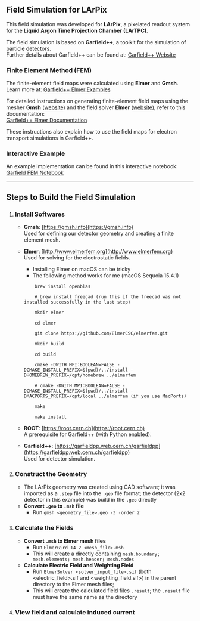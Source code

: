 ## Field Simulation for LArPix

This field simulation was developed for **LArPix**, a pixelated readout system for the **Liquid Argon Time Projection Chamber (LArTPC)**.

The field simulation is based on **Garfield++**, a toolkit for the simulation of particle detectors.  
Further details about Garfield++ can be found at: [Garfield++ Website](https://garfieldpp.web.cern.ch/garfieldpp/)

### **Finite Element Method (FEM)**

The finite-element field maps were calculated using **Elmer** and **Gmsh**.  
Learn more at: [Garfield++ Elmer Examples](https://garfieldpp.web.cern.ch/garfieldpp/examples/elmer/)

For detailed instructions on generating finite-element field maps using the mesher **Gmsh** ([website](http://geuz.org/gmsh)) and the field solver **Elmer** ([website](http://www.csc.fi/english/pages/elmer)), refer to this documentation:  
[Garfield++ Elmer Documentation](https://garfieldpp.web.cern.ch/garfieldpp/examples/elmer/garfield_elmer_doc.pdf)

These instructions also explain how to use the field maps for electron transport simulations in Garfield++.

### **Interactive Example**

An example implementation can be found in this interactive notebook:  
[Garfield FEM Notebook](https://colab.research.google.com/github/jerenner/garfieldfem/blob/master/garfield_FEM.ipynb)

---

## Steps to Build the Field Simulation

1. ### **Install Softwares**
     - **Gmsh**: [https://gmsh.info](https://gmsh.info)  
       Used for defining our detector geometry and creating a finite element mesh.
     - **Elmer**: [http://www.elmerfem.org](http://www.elmerfem.org)  
       Used for solving for the electrostatic fields.
         - Installing Elmer on macOS can be tricky
         - The following method works for me (macOS Sequoia 15.4.1)
        ```
            brew install openblas
            
            # brew install freecad (run this if the freecad was not installed successfully in the last step)
            
            mkdir elmer
            
            cd elmer
            
            git clone https://github.com/ElmerCSC/elmerfem.git
            
            mkdir build
            
            cd build
            
            cmake -DWITH_MPI:BOOLEAN=FALSE -DCMAKE_INSTALL_PREFIX=$(pwd)/../install -DHOMEBREW_PREFIX=/opt/homebrew ../elmerfem
            
            # cmake -DWITH_MPI:BOOLEAN=FALSE -DCMAKE_INSTALL_PREFIX=$(pwd)/../install -DMACPORTS_PREFIX=/opt/local ../elmerfem (if you use MacPorts)
            
            make
            
            make install
        ```

   - **ROOT**: [https://root.cern.ch](https://root.cern.ch)  
       A prerequisite for Garfield++ (with Python enabled). 

   - **Garfield++**: [https://garfieldpp.web.cern.ch/garfieldpp](https://garfieldpp.web.cern.ch/garfieldpp)  
       Used for detector simulation.


2. ### **Construct the Geometry**  
   - The LArPix geometry was created using CAD software; it was imported as a `.step` file into the `.geo` file format; the detector (2x2 detector in this example) was build in the `.geo` directly
   - **Convert `.geo` to `.msh` file**
        - Run `gmsh <geometry_file>.geo -3 -order 2`

3. ### **Calculate the Fields**
   - **Convert `.msh` to Elmer mesh files**
        - Run `ElmerGird 14 2 <mesh_file>.msh`
        - This will create a directly containing `mesh.boundary; mesh.elements; mesh.header; mesh.nodes`
   - **Calculate Electric Field and Weighting Field**
        - Run `ElmerSolver <solver_input_file>.sif` (both <electric_field>.sif and <weighting_field.sif>) in the parent directory to the Elmer mesh files;
        - This will create the calculated field files `.result`; the `.result` file must have the same name as the directory

4. ### **View field and calculate induced current**
   
  


